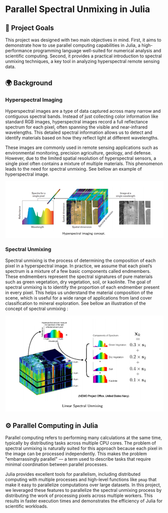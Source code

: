 # Parallel Spectral Unmixing in Julia

## 📌 Project Goals

This project was designed with two main objectives in mind. First, it aims to demonstrate how to use parallel computing capabilities in Julia, a high-performance programming language well-suited for numerical analysis and scientific computing. Second, it provides a practical introduction to spectral unmixing techniques, a key tool in analyzing hyperspectral remote sensing data.

## 🌍 Background

### Hyperspectral Imaging

Hyperspectral images are a type of data captured across many narrow and contiguous spectral bands. Instead of just collecting color information like standard RGB images, hyperspectral images record a full reflectance spectrum for each pixel, often spanning the visible and near-infrared wavelengths. This detailed spectral information allows us to detect and identify materials based on how they reflect light at different wavelengths.

These images are commonly used in remote sensing applications such as environmental monitoring, precision agriculture, geology, and defense. However, due to the limited spatial resolution of hyperspectral sensors, a single pixel often contains a mixture of multiple materials. This phenomenon leads to the need for spectral unmixing. See bellow an example of hyperspectral image.

![im](hyper_spectral_imaging.png)



### Spectral Unmixing

Spectral unmixing is the process of determining the composition of each pixel in a hyperspectral image. In practice, we assume that each pixel’s spectrum is a mixture of a few basic components called endmembers. These endmembers represent the spectral signatures of pure materials such as green vegetation, dry vegetation, soil, or kaolinite. The goal of spectral unmixing is to identify the proportion of each endmember present in every pixel. This helps us understand the material composition of the scene, which is useful for a wide range of applications from land cover classification to mineral exploration. See bellow an illustration of the concept of spectral unmixing : 

![im](spectral_unmixing.png)

## ⚙️ Parallel Computing in Julia

Parallel computing refers to performing many calculations at the same time, typically by distributing tasks across multiple CPU cores. The problem of spectral unmixing is naturally suited for this approach because each pixel in the image can be processed independently. This makes the problem "embarrassingly parallel" — a term used to describe tasks that require minimal coordination between parallel processes.

Julia provides excellent tools for parallelism, including distributed computing with multiple processes and high-level functions like `pmap` that make it easy to parallelize computations over large datasets. In this project, we leveraged these features to parallelize the spectral unmixing process by distributing the work of processing pixels across multiple workers. This results in faster execution times and demonstrates the efficiency of Julia for scientific workloads.
